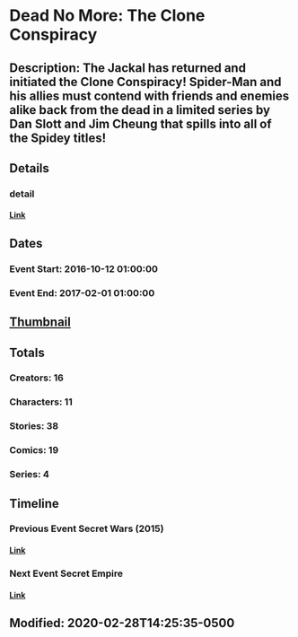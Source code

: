 # Dead No More: The Clone Conspiracy
## Description: The Jackal has returned and initiated the Clone Conspiracy! Spider-Man and his allies must contend with friends and enemies alike back from the dead in a limited series by Dan Slott and Jim Cheung that spills into all of the Spidey titles!
## Details
### detail
#### [Link](http://marvel.com/comics/events/332/dead_no_more_the_clone_conspiracy?utm_campaign=apiRef&utm_source=225578a89fc76f3d20fbffda5d17a88d)
## Dates
### Event Start: 2016-10-12 01:00:00
### Event End: 2017-02-01 01:00:00
## [Thumbnail](http://i.annihil.us/u/prod/marvel/i/mg/a/00/57e94a282c8de.jpg)
## Totals
### Creators: 16
### Characters: 11
### Stories: 38
### Comics: 19
### Series: 4
## Timeline
### Previous Event Secret Wars (2015)
#### [Link](http://gateway.marvel.com/v1/public/events/323)
### Next Event Secret Empire
#### [Link](http://gateway.marvel.com/v1/public/events/336)
## Modified: 2020-02-28T14:25:35-0500